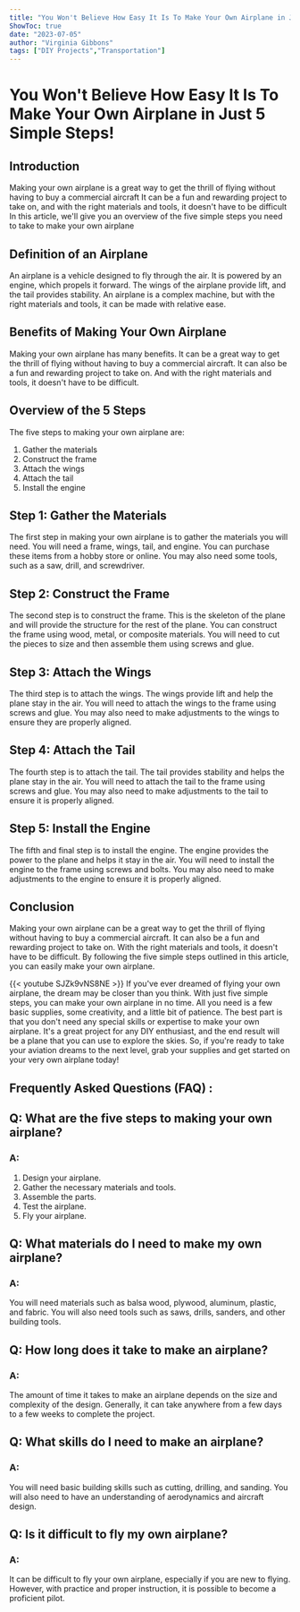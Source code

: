 ```yaml
---
title: "You Won't Believe How Easy It Is To Make Your Own Airplane in Just 5 Simple Steps!"
ShowToc: true 
date: "2023-07-05"
author: "Virginia Gibbons" 
tags: ["DIY Projects","Transportation"]
---
```

# You Won't Believe How Easy It Is To Make Your Own Airplane in Just 5 Simple Steps!

## Introduction 

Making your own airplane is a great way to get the thrill of flying without having to buy a commercial aircraft It can be a fun and rewarding project to take on, and with the right materials and tools, it doesn't have to be difficult In this article, we'll give you an overview of the five simple steps you need to take to make your own airplane 

## Definition of an Airplane 

An airplane is a vehicle designed to fly through the air. It is powered by an engine, which propels it forward. The wings of the airplane provide lift, and the tail provides stability. An airplane is a complex machine, but with the right materials and tools, it can be made with relative ease. 

## Benefits of Making Your Own Airplane 

Making your own airplane has many benefits. It can be a great way to get the thrill of flying without having to buy a commercial aircraft. It can also be a fun and rewarding project to take on. And with the right materials and tools, it doesn't have to be difficult. 

## Overview of the 5 Steps 

The five steps to making your own airplane are: 

1. Gather the materials 
2. Construct the frame 
3. Attach the wings 
4. Attach the tail 
5. Install the engine 

## Step 1: Gather the Materials 

The first step in making your own airplane is to gather the materials you will need. You will need a frame, wings, tail, and engine. You can purchase these items from a hobby store or online. You may also need some tools, such as a saw, drill, and screwdriver. 

## Step 2: Construct the Frame 

The second step is to construct the frame. This is the skeleton of the plane and will provide the structure for the rest of the plane. You can construct the frame using wood, metal, or composite materials. You will need to cut the pieces to size and then assemble them using screws and glue. 

## Step 3: Attach the Wings 

The third step is to attach the wings. The wings provide lift and help the plane stay in the air. You will need to attach the wings to the frame using screws and glue. You may also need to make adjustments to the wings to ensure they are properly aligned. 

## Step 4: Attach the Tail 

The fourth step is to attach the tail. The tail provides stability and helps the plane stay in the air. You will need to attach the tail to the frame using screws and glue. You may also need to make adjustments to the tail to ensure it is properly aligned. 

## Step 5: Install the Engine 

The fifth and final step is to install the engine. The engine provides the power to the plane and helps it stay in the air. You will need to install the engine to the frame using screws and bolts. You may also need to make adjustments to the engine to ensure it is properly aligned. 

## Conclusion 

Making your own airplane can be a great way to get the thrill of flying without having to buy a commercial aircraft. It can also be a fun and rewarding project to take on. With the right materials and tools, it doesn't have to be difficult. By following the five simple steps outlined in this article, you can easily make your own airplane.

{{< youtube SJZk9vNS8NE >}} 
If you've ever dreamed of flying your own airplane, the dream may be closer than you think. With just five simple steps, you can make your own airplane in no time. All you need is a few basic supplies, some creativity, and a little bit of patience. The best part is that you don't need any special skills or expertise to make your own airplane. It's a great project for any DIY enthusiast, and the end result will be a plane that you can use to explore the skies. So, if you're ready to take your aviation dreams to the next level, grab your supplies and get started on your very own airplane today!

## Frequently Asked Questions (FAQ) :
<h2>Q: What are the five steps to making your own airplane?</h2>

<h3>A:</h3>

1. Design your airplane. 
2. Gather the necessary materials and tools. 
3. Assemble the parts. 
4. Test the airplane. 
5. Fly your airplane. 

<h2>Q: What materials do I need to make my own airplane?</h2>

<h3>A:</h3>

You will need materials such as balsa wood, plywood, aluminum, plastic, and fabric. You will also need tools such as saws, drills, sanders, and other building tools. 

<h2>Q: How long does it take to make an airplane?</h2>

<h3>A:</h3>

The amount of time it takes to make an airplane depends on the size and complexity of the design. Generally, it can take anywhere from a few days to a few weeks to complete the project. 

<h2>Q: What skills do I need to make an airplane?</h3>

<h3>A:</h3>

You will need basic building skills such as cutting, drilling, and sanding. You will also need to have an understanding of aerodynamics and aircraft design. 

<h2>Q: Is it difficult to fly my own airplane?</h2>

<h3>A:</h3>

It can be difficult to fly your own airplane, especially if you are new to flying. However, with practice and proper instruction, it is possible to become a proficient pilot.



